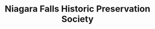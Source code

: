 ---
layout: repo
title: "Niagara Falls Historic Preservation Society"
id: 21965
permalink: repos/21965/
---